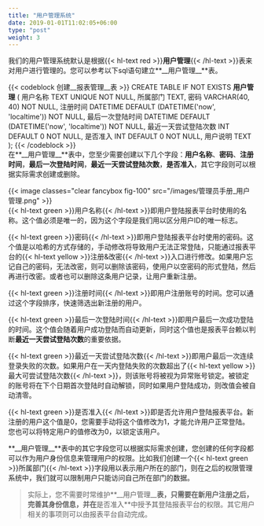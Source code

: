 ```yaml
---
title: "用户管理系统"
date: 2019-01-01T11:02:05+06:00
type: "post"
weight: 3
---
```


我们的用户管理系统默认是根据{{< hl-text red >}}__用户管理__{{< /hl-text >}}表来对用户进行管理的。您可以参考以下sql语句建立**\_\_用户管理\_\_**表。  

{{< codeblock 创建__报表管理__表 >}}
CREATE TABLE IF NOT EXISTS __用户管理__ (
    用户名称 TEXT UNIQUE NOT NULL,
    所属部门 TEXT,
    密码 VARCHAR(40, 40) NOT NULL,
    注册时间 DATETIME DEFAULT (DATETIME('now', 'localtime')) NOT NULL,
    最后一次登陆时间 DATETIME DEFAULT (DATETIME('now', 'localtime')) NOT NULL,
    最近一天尝试登陆次数 INT DEFAULT 0 NOT NULL,
    是否准入 INT DEFAULT 0 NOT NULL,
    用户说明 TEXT
);
{{< /codeblock >}}
<br>
在**\_\_用户管理\_\_**表中，您至少需要创建以下几个字段：**用户名称**、**密码**、**注册时间**，**最后一次登陆时间**，**最近一天尝试登陆次数**，**是否准入**，其它字段则可以根据实际需求创建或删除。  

{{< image classes="clear fancybox fig-100" src="/images/管理员手册_用户管理.png" >}}
<br>
{{< hl-text green >}}用户名称{{< /hl-text >}}即用户登陆报表平台时使用的名称。这个值必须是唯一的，因为这个字段是我们用以区分用户ID的唯一标志。  
  
{{< hl-text green >}}密码{{< /hl-text >}}即用户登陆报表平台时使用的密码。这个值是以哈希的方式存储的，手动修改将导致用户无法正常登陆，只能通过报表平台的{{< hl-text yellow >}}注册&改密{{< /hl-text >}}入口进行修改。如果用户忘记自己的密码，无法改密，则可以删除该密码，使用户以空密码的形式登陆，然后再进行改密。或者也可以删除这条用户记录，让用户重新注册。  
  
{{< hl-text green >}}注册时间{{< /hl-text >}}即用户注册账号的时间。您可以通过这个字段排序，快速筛选出新注册的用户。
  
{{< hl-text green >}}最后一次登陆时间{{< /hl-text >}}即用户最后一次成功登陆的时间。这个值会随着用户成功登陆而自动更新，同时这个值也是报表平台赖以判断**最近一天尝试登陆次数**的重要依据。  
  
{{< hl-text green >}}最近一天尝试登陆次数{{< /hl-text >}}即用户最后一次连续登录失败的次数。如果用户在一天内登陆失败的次数超出了{{< hl-text yellow >}}最大可尝试登陆次数{{< /hl-text >}}，则该账号将被视为异常账号锁定。被锁定的账号将在下个日期首次登陆时自动解锁，同时如果用户登陆成功，则改值会被自动清零。  
  
{{< hl-text green >}}是否准入{{< /hl-text >}}即是否允许用户登陆报表平台。新注册的用户这个值是0，您需要手动将这个值修改为1，才能允许用户正常登陆。您也可以将特定用户的值修改为0，以锁定该用户。  
  
**\_\_用户管理\_\_**表中的其它字段您可以根据实际需求创建，您创建的任何字段都可以作为用户身份信息来管理用户的权限。比如我们创建一个{{< hl-text green >}}所属部门{{< /hl-text >}}字段用以表示用户所在的部门，则在之后的权限管理系统中，我们就可以限制用户只能访问自己所在部门的数据。  
  
> 实际上，您不需要时常维护**\_\_用户管理\_\_**表，只需要在新用户注册之后，完善其身份信息，并在**是否准入**中授予其登陆报表平台的权限。其它用户相关的事项则可以由报表平台自动完成。

